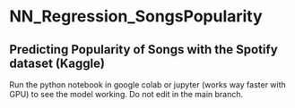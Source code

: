 # NN_Regression_SongsPopularity

## Predicting Popularity of Songs with the Spotify dataset (Kaggle)

Run the python notebook in google colab or jupyter (works way faster with GPU) to see the model working. Do not edit in the main branch.

